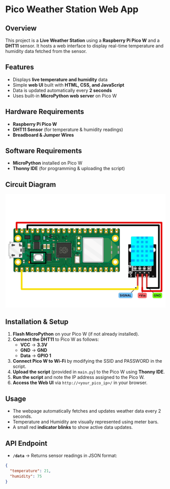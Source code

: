# Pico Weather Station Web App

## Overview
This project is a **Live Weather Station** using a **Raspberry Pi Pico W** and a **DHT11** sensor. It hosts a web interface to display real-time temperature and humidity data fetched from the sensor.

## Features
- Displays **live temperature and humidity** data
- Simple **web UI** built with **HTML, CSS, and JavaScript**
- Data is updated automatically every **2 seconds**
- Uses built-in **MicroPython web server** on Pico W

## Hardware Requirements
- **Raspberry Pi Pico W**
- **DHT11 Sensor** (for temperature & humidity readings)
- **Breadboard & Jumper Wires**

## Software Requirements
- **MicroPython** installed on Pico W
- **Thonny IDE** (for programming & uploading the script)

## Circuit Diagram
![Circuit Diagram](https://github.com/rax-2/weather_station_elc/blob/main/circuit%20diagram.svg)

## Installation & Setup

1. **Flash MicroPython** on your Pico W (if not already installed).
2. **Connect the DHT11** to Pico W as follows:
   - **VCC** → **3.3V**
   - **GND** → **GND**
   - **Data** → **GPIO 1**
3. **Connect Pico W to Wi-Fi** by modifying the SSID and PASSWORD in the script.
4. **Upload the script** (provided in `main.py`) to the Pico W using **Thonny IDE**.
5. **Run the script** and note the IP address assigned to the Pico W.
6. **Access the Web UI** via `http://<your_pico_ip>/` in your browser.

## Usage
- The webpage automatically fetches and updates weather data every 2 seconds.
- Temperature and Humidity are visually represented using meter bars.
- A small red **indicator blinks** to show active data updates.

## API Endpoint
- **`/data`** → Returns sensor readings in JSON format:
```json
{
  "temperature": 21,
  "humidity": 75
}
```
